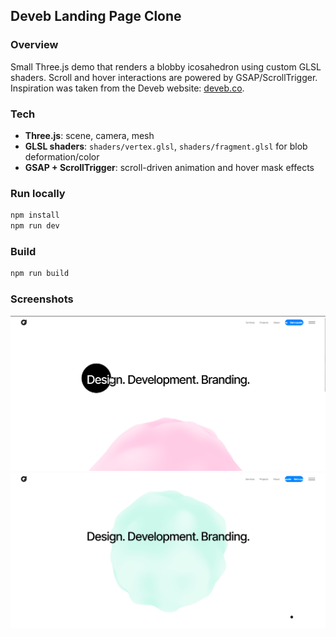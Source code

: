 ## Deveb Landing Page Clone

### Overview
Small Three.js demo that renders a blobby icosahedron using custom GLSL shaders. Scroll and hover interactions are powered by GSAP/ScrollTrigger. Inspiration was taken from the Deveb website: [deveb.co](https://deveb.co).

### Tech
- **Three.js**: scene, camera, mesh
- **GLSL shaders**: `shaders/vertex.glsl`, `shaders/fragment.glsl` for blob deformation/color
- **GSAP + ScrollTrigger**: scroll-driven animation and hover mask effects

### Run locally
```bash
npm install
npm run dev
```

### Build
```bash
npm run build
```

### Screenshots
![Display 1](public/display-1.png)
![Display 2](public/display-2.png)


